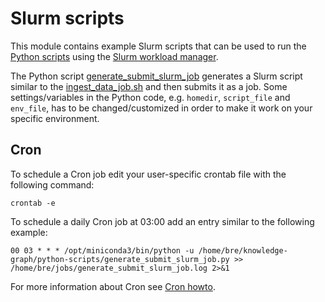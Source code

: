 # Slurm scripts
This module contains example Slurm scripts that can be used to run the [Python scripts](https://github.com/TBFY/knowledge-graph/tree/master/python-scripts) using the [Slurm workload manager](https://slurm.schedmd.com/documentation.html).

The Python script [generate_submit_slurm_job](https://github.com/TBFY/knowledge-graph/blob/master/python-scripts/generate_submit_slurm_job.py) generates a Slurm script similar to the [ingest_data_job.sh](https://github.com/TBFY/knowledge-graph/blob/master/slurm-scripts/ingest_data_job.sh) and then submits it as a job. Some settings/variables in the Python code, e.g. `homedir`, `script_file` and `env_file`, has to be changed/customized in order to make it work on your specific environment.

## Cron
To schedule a Cron job edit your user-specific crontab file with the following command:
```
crontab -e
```

To schedule a daily Cron job at 03:00 add an entry similar to the following example:
```
00 03 * * * /opt/miniconda3/bin/python -u /home/bre/knowledge-graph/python-scripts/generate_submit_slurm_job.py >> /home/bre/jobs/generate_submit_slurm_job.log 2>&1
```

For more information about Cron see [Cron howto](https://help.ubuntu.com/community/CronHowto).
